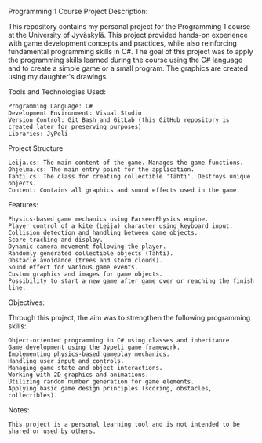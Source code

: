 Programming 1 Course Project
Description:

This repository contains my personal project for the Programming 1 course at the University of Jyväskylä. 
This project provided hands-on experience with game development concepts and practices, while also reinforcing fundamental programming skills in C#. 
The goal of this project was to apply the programming skills learned during the course using the C# language and to create a simple game or a small program.
The graphics are created using my daughter's drawings.

Tools and Technologies Used:

    Programming Language: C#
    Development Environment: Visual Studio
    Version Control: Git Bash and GitLab (this GitHub repository is created later for preserving purposes)
    Libraries: JyPeli

Project Structure

    Leija.cs: The main content of the game. Manages the game functions.
    Ohjelma.cs: The main entry point for the application.
    Tahti.cs: The class for creating collectible 'Tähti'. Destroys unique objects.
    Content: Contains all graphics and sound effects used in the game.

Features:

    Physics-based game mechanics using FarseerPhysics engine.
    Player control of a kite (Leija) character using keyboard input.
    Collision detection and handling between game objects.
    Score tracking and display.
    Dynamic camera movement following the player.
    Randomly generated collectible objects (Tähti).
    Obstacle avoidance (trees and storm clouds).
    Sound effect for various game events.
    Custom graphics and images for game objects.
    Possibility to start a new game after game over or reaching the finish line.

Objectives:

Through this project, the aim was to strengthen the following programming skills:

    Object-oriented programming in C# using classes and inheritance.
    Game development using the Jypeli game framework.
    Implementing physics-based gameplay mechanics.
    Handling user input and controls.
    Managing game state and object interactions.
    Working with 2D graphics and animations.
    Utilizing random number generation for game elements.
    Applying basic game design principles (scoring, obstacles, collectibles).

Notes:

    This project is a personal learning tool and is not intended to be shared or used by others.
